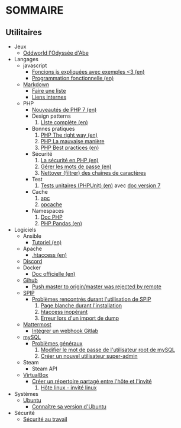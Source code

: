 # SOMMAIRE

## Utilitaires

+ Jeux
  - [Oddworld l'Odyssée d'Abe](/jeux/oddworld_l_odysse_d_abe.md)
+ Langages
  - javascript
    * [Foncions js expliquées avec exemples <3 (en)](https://30secondsofcode.org/)
    * [Programmation fonctionnelle (en)](https://mostly-adequate.gitbooks.io/mostly-adequate-guide/)
  - [Markdown](/langages/markdown/markdown.md)
    * [Faire une liste](/langages/markdown/markdown.md#écrire-une-liste-imbriquée)
    * [Liens internes](/langages/markdown/markdown.md#règles-sur-les-liens-internes)
  - PHP
    * [Nouveautés de PHP 7 (en)](https://daylerees.com/php-pandas-php7/)
    * Design patterns
      1. [LIste complète (en)](https://designpatternsphp.readthedocs.io/en/latest/)
    * Bonnes pratiques
      1. [PHP The right way (en)](https://phptherightway.com/)
      1. [PHP La mauvaise manière](http://www.phpthewrongway.com/fr/)
      1. [PHP Best practices (en)](https://phpbestpractices.org/)
    * Sécurité
      1. [La sécurité en PHP (en)](https://phpsecurity.readthedocs.io/en/latest/index.html)
      1. [Gérer les mots de passe (en)](https://paragonie.com/blog/2016/02/how-safely-store-password-in-2016)
      1. [Nettoyer (filtrer) des chaînes de caractères](https://secure.php.net/filter.filters.sanitize)
    * Test
      1. [Tests unitaires (PHPUnit) (en)](https://phpunit.de/getting-started/phpunit-8.html) avec [doc version 7](https://phpunit.readthedocs.io/fr/latest/)
    * Cache
      1. [apc](https://secure.php.net/ref.apc)
      1. [opcache](https://www.php.net/manual/en/book.opcache.php)
    * Namespaces
      1. [Doc PHP](https://secure.php.net/language.namespaces)
      1. [PHP Pandas (en)](https://daylerees.com/php-pandas-namespaces/)
+ Logiciels
  - Ansible
    * [Tutoriel (en)](https://serversforhackers.com/c/an-ansible-tutorial)
  - Apache
    * [.htaccess (en)](https://github.com/phanan/htaccess)
  - [Discord](/logiciels/discord/discord.md)
  - Docker
    * [Doc officielle (en)](https://docs.docker.com/)
  - [Gihub](/logiciels/github/github.md)
    * [Push master to origin/master was rejected by remote](/logiciels/github/github.md#push-master-to-originmaster-was-rejected-by-remote)
  - [SPIP](/logiciels/spip/spip.md)
    * [Problèmes rencontrés durant l'utilisation de SPIP](/logiciels/spip/spip.md#Problèmes-rencontrés-durant-l'utilisation-de-spip)
      1. [Page blanche durant l'installation](/logiciels/spip/spip.md#page-blanche-durant-linstallation)
      1. [htaccess inopérant](/logiciels/spip/spip.md#htaccess-inopérant)
      1. [Erreur lors d'un import de dump](/logiciels/spip/spip.md#erreur-lors-dun-import-de-dump)
  - [Mattermost](/logiciels/mattermost/mattermost.md)
    * [Intégrer un webhook Gitlab](/logiciels/mattermost/mattermost.md#Intégrer-un-webhook-Gitlab)
  - [mySQL](/logiciels/mysql/mysql.md)
    * [Problèmes généraux](/logiciels/mysql/mysql.md#problmes-gnraux)
      1. [Modifier le mot de passe de l'utilisateur root de mySQL](/logiciels/mysql/mysql.md#modifier-le-mot-de-passe-de-lutilisateur-root-de-mysql)
      1. [Créer un nouvel utilisateur super-admin](/logiciels/mysql/mysql.md#crer-un-nouvel-utilisateur-super-admin)
  - Steam
    * Steam API
  - [VirtualBox](/logiciels/virtualbox/virtualbox.md)
    * [Créer un répertoire partagé entre l'hôte et l'invité](/logiciels/virtualbox/virtualbox.md#créer-un-dossier-partagé-entre-hôte-et-invité)
      1. [Hôte linux - invité linux](/logiciels/virtualbox/virtualbox.md#hôte-linux---invité-linux)  
+ Systèmes
  - [Ubuntu](/systemes/ubuntu/ubuntu.md)
    * [Connaître sa version d'Ubuntu](/systemes/ubuntu/ubuntu.md#connaître-sa-version-dubuntu)
+ Sécurité
  - [Sécurité au travail](/securite/securite_au_travail/securite_au_travail.md)